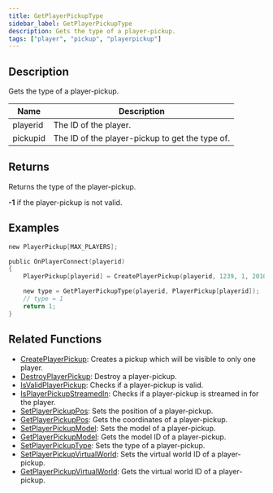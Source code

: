 ```yaml
---
title: GetPlayerPickupType
sidebar_label: GetPlayerPickupType
description: Gets the type of a player-pickup.
tags: ["player", "pickup", "playerpickup"]
---
```


<VersionWarn version='omp v1.1.0.2612' />

## Description

Gets the type of a player-pickup.

| Name     | Description                                     |
|----------|-------------------------------------------------|
| playerid | The ID of the player.                           |
| pickupid | The ID of the player-pickup to get the type of. |

## Returns

Returns the type of the player-pickup.

**-1** if the player-pickup is not valid.

## Examples

```c
new PlayerPickup[MAX_PLAYERS];

public OnPlayerConnect(playerid)
{
    PlayerPickup[playerid] = CreatePlayerPickup(playerid, 1239, 1, 2010.0979, 1222.0642, 10.8206, -1);

    new type = GetPlayerPickupType(playerid, PlayerPickup[playerid]);
    // type = 1
    return 1;
}
```

## Related Functions

- [CreatePlayerPickup](CreatePlayerPickup): Creates a pickup which will be visible to only one player.
- [DestroyPlayerPickup](DestroyPlayerPickup): Destroy a player-pickup.
- [IsValidPlayerPickup](IsValidPlayerPickup): Checks if a player-pickup is valid.
- [IsPlayerPickupStreamedIn](IsPlayerPickupStreamedIn): Checks if a player-pickup is streamed in for the player.
- [SetPlayerPickupPos](SetPlayerPickupPos): Sets the position of a player-pickup.
- [GetPlayerPickupPos](GetPlayerPickupPos): Gets the coordinates of a player-pickup.
- [SetPlayerPickupModel](SetPlayerPickupModel): Sets the model of a player-pickup.
- [GetPlayerPickupModel](GetPlayerPickupModel): Gets the model ID of a player-pickup.
- [SetPlayerPickupType](SetPlayerPickupType): Sets the type of a player-pickup.
- [SetPlayerPickupVirtualWorld](SetPlayerPickupVirtualWorld): Sets the virtual world ID of a player-pickup.
- [GetPlayerPickupVirtualWorld](GetPlayerPickupVirtualWorld): Gets the virtual world ID of a player-pickup.
